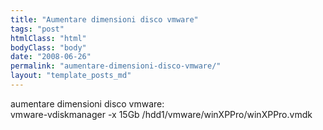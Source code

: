 ```yaml
---
title: "Aumentare dimensioni disco vmware"
tags: "post"
htmlClass: "html"
bodyClass: "body"
date: "2008-06-26"
permalink: "aumentare-dimensioni-disco-vmware/"
layout: "template_posts_md"
---
```

<p>aumentare dimensioni disco vmware:<br />vmware-vdiskmanager -x 15Gb /hdd1/vmware/winXPPro/winXPPro.vmdk</p>
